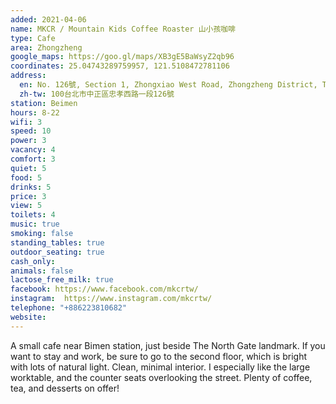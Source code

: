 ```yaml
---
added: 2021-04-06
name: MKCR / Mountain Kids Coffee Roaster 山小孩咖啡
type: Cafe
area: Zhongzheng
google_maps: https://goo.gl/maps/XB3gE5BaWsyZ2qb96
coordinates: 25.04743289759957, 121.5108472781106
address:
  en: No. 126號, Section 1, Zhongxiao West Road, Zhongzheng District, Taipei City, 100
  zh-tw: 100台北市中正區忠孝西路一段126號
station: Beimen
hours: 8-22
wifi: 3
speed: 10
power: 3
vacancy: 4
comfort: 3
quiet: 5
food: 5
drinks: 5
price: 3
view: 5
toilets: 4
music: true
smoking: false
standing_tables: true
outdoor_seating: true
cash_only: 
animals: false
lactose_free_milk: true
facebook: https://www.facebook.com/mkcrtw/
instagram:  https://www.instagram.com/mkcrtw/
telephone: "+886223810682"
website: 
---
```


A small cafe near Bimen station, just beside The North Gate landmark. If you want to stay and work, be sure to go to the second floor, which is bright with lots of natural light. Clean, minimal interior. I especially like the large worktable, and the counter seats overlooking the street. Plenty of coffee, tea, and desserts on offer!
